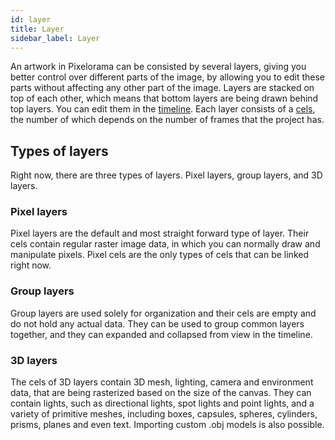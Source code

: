 ```yaml
---
id: layer
title: Layer
sidebar_label: Layer
---
```


An artwork in Pixelorama can be consisted by several layers, giving you better control over different parts of the image, by allowing you to edit these parts without affecting any other part of the image. Layers are stacked on top of each other, which means that bottom layers are being drawn behind top layers. You can edit them in the [timeline](../user_manual/user_interface/timeline). Each layer consists of a [cels](cel), the number of which depends on the number of frames that the project has.

## Types of layers
Right now, there are three types of layers. Pixel layers, group layers, and 3D layers.

### Pixel layers
Pixel layers are the default and most straight forward type of layer. Their cels contain regular raster image data, in which you can normally draw and manipulate pixels. Pixel cels are the only types of cels that can be linked right now.

### Group layers
Group layers are used solely for organization and their cels are empty and do not hold any actual data. They can be used to group common layers together, and they can expanded and collapsed from view in the timeline.

### 3D layers
The cels of 3D layers contain 3D mesh, lighting, camera and environment data, that are being rasterized based on the size of the canvas. They can contain lights, such as directional lights, spot lights and point lights, and a variety of primitive meshes, including boxes, capsules, spheres, cylinders, prisms, planes and even text. Importing custom .obj models is also possible.
